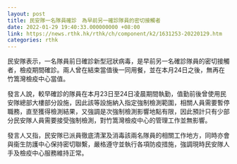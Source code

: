 ```yaml
---
layout: post
title: 民安隊一名隊員確診　為早前另一確診隊員的密切接觸者
date: 2022-01-29 19:40:33.000000000 +08:00
link: https://news.rthk.hk/rthk/ch/component/k2/1631253-20220129.htm
categories: rthk
---
```


民安隊表示，一名隊員前日確診新型冠狀病毒，是早前另一名確診隊員的密切接觸者，檢疫期間確診。兩人曾在結束當值後一同用餐，並在本月24日之後，無再在竹篙灣檢疫中心當值。

發言人說，較早確診的隊員在本月23日至24日凌晨期間執勤，值勤前後曾使用民安隊總部大樓部分設施，因此該等設施納入指定強制檢測範圍，相關人員需要暫停職務，直至獲得檢測結果，又強調是次強制檢測影響地點有限，因此預計只有少部分民安隊人員需要接受強制檢測，對竹篙灣檢疫中心的管理工作並無影響。

發言人又指，民安隊已派員徹底清潔及消毒該兩名隊員的相關工作地方，同時亦會與衞生防護中心保持密切聯繫，嚴格遵守並執行各項防疫措施，強調現時民安隊人手及檢疫中心服務維持正常。
